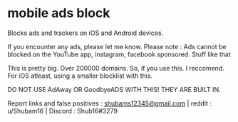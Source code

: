 # mobile ads block

Blocks ads and trackers on iOS and Android devices. 

If you encounter any ads, please let me know. Please note : Ads cannot be blocked on the YouTube app, instagram, facebook sponsored. Stuff like that

This is pretty big. Over 200000 domains. So, if you use this. I reccomend. For iOS atleast, using a smaller blocklist with this.

DO NOT USE AdAway OR GoodbyeADS WITH THIS! THEY ARE BUILT IN.



Report links and false positives : shubams12345@gmail.com | reddit : u/Shubam16 | Discord : Shub16#3279